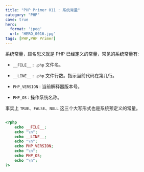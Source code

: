 ```yaml
---
title: "PHP Primer 011 : 系统常量"
category: "PHP"
cave: true
hero:
  format: 'jpeg'
  url: 'HERO_0016.jpg'
tags: [PHP,PHP Primer]
---
```

系统常量，顾名思义就是 PHP 已经定义的常量，常见的系统常量有:

* `__FILE__` : `.php` 文件名。

* `__LINE__` : `.php` 文件行数。指示当前代码在第几行。

* `PHP_VERSION` : 当前解释器版本号。

* `PHP_OS` : 操作系统名称。

事实上 `TRUE`、`FALSE`、`NULL` 这三个大写形式也是系统预定义的常量。

```php

<?php
	echo __FILE__;
	echo "\n";
	echo __LINE__;
	echo "\n";
	echo PHP_VERSION;
	echo "\n";
	echo PHP_OS;
	echo "\n";
?>

```






